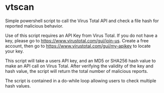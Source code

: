 # vtscan
Simple powershell script to call the Virus Total API and check a file hash for reported malicious behavior. 

Use of this script requires an API Key from Virus Total. 
If you do not have a key, please go to https://www.virustotal.com/gui/join-us. Create a free account, then go to https://www.virustotal.com/gui/my-apikey to locate your key.

This script will take a users API key, and an MD5 or SHA256 hash value to make an API call on Virus Total. After verifying the validity of the key and hash value, the script will return the total number of malicious reports. 

The script is contained in a do-while loop allowing users to check multiple hash values. 
